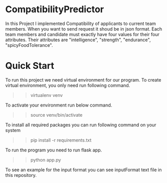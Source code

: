 # CompatibilityPredictor
In this Project I implemented Compatibility of applicants to current team members. When you want to send request it shoud be in json format. Each team members and candidate must exactly have four values for their four attributes. Their attributes are "intelligence", "strength", "endurance", "spicyFoodTolerance".

# Quick Start
To run this project we need virtual environment for our program. To create virtual environment, you only need run following command.
>> virtualenv venv

To activate your environment run below command.
>> source venv/bin/activate

To install all required packages you can run following command on your system
>> pip install -r requirements.txt

To run the program you need to run flask app.
>> python app.py

To see an example for the input format you can see inputFormat text file in this repository.